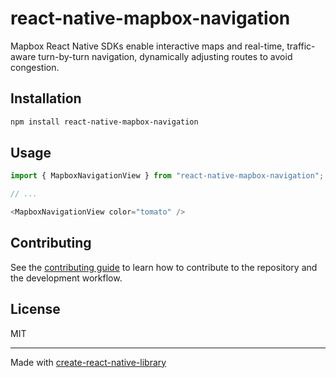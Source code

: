 # react-native-mapbox-navigation

Mapbox React Native SDKs enable interactive maps and real-time, traffic-aware turn-by-turn navigation, dynamically adjusting routes to avoid congestion.

## Installation

```sh
npm install react-native-mapbox-navigation
```

## Usage


```js
import { MapboxNavigationView } from "react-native-mapbox-navigation";

// ...

<MapboxNavigationView color="tomato" />
```


## Contributing

See the [contributing guide](CONTRIBUTING.md) to learn how to contribute to the repository and the development workflow.

## License

MIT

---

Made with [create-react-native-library](https://github.com/callstack/react-native-builder-bob)
